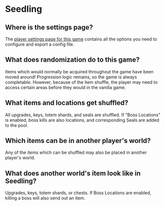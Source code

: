 # Seedling

## Where is the settings page?

The [player settings page for this game](../player-settings) contains all the options you need to configure and export a
config file.

## What does randomization do to this game?

Items which would normally be acquired throughout the game have been moved around! Progression logic remains, so the
game is always completable. However, because of the item shuffle, the player may need to access certain areas
before they would in the vanilla game.

## What items and locations get shuffled?

All upgrades, keys, totem shards, and seals are shuffled.
If "Boss Locations" is enabled, boss kills are also locations, and corresponding Seals are added to the pool.

## Which items can be in another player's world?

Any of the items which can be shuffled may also be placed in another player's world.

## What does another world's item look like in Seedling?

Upgrades, keys, totem shards, or chests. If Boss Locations are enabled, killing a boss will also send out an item.
